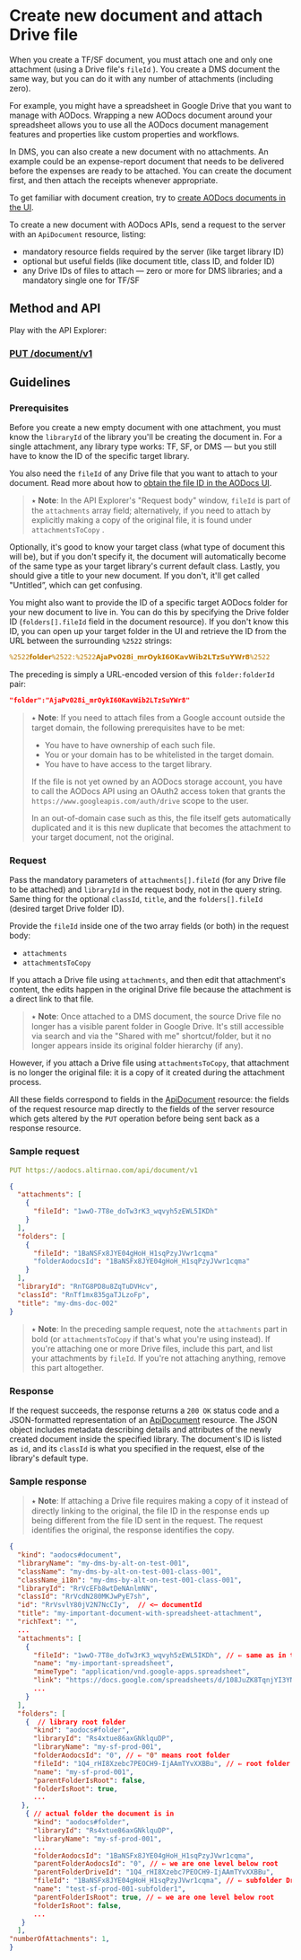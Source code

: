 # Create new document and attach Drive file

When you create a TF/SF document, you must attach one and only one attachment (using a Drive file's `fileId` ). You create a DMS document the same way, but you can do it with any number of attachments (including zero).

For example, you might have a spreadsheet in Google Drive that you want to manage with AODocs. Wrapping a new AODocs document around your spreadsheet allows you to use all the AODocs document management features and properties like custom properties and workflows.

In DMS, you can also create a new document with no attachments. An example could be an expense-report document that needs to be delivered before the expenses are ready to be attached. You can create the document first, and then attach the receipts whenever appropriate.

To get familiar with document creation, try to [create AODocs documents in the UI](https://support.aodocs.com/hc/en-us/articles/115005892403-Create-AODocs-documents).

To create a new document with AODocs APIs, send a request to the server with an `ApiDocument` resource, listing:

*   mandatory resource fields required by the server (like target library ID)
*   optional but useful fields (like document title, class ID, and folder ID)
*   any Drive IDs of files to attach — zero or more for DMS libraries; and a mandatory single one for TF/SF

## **Method and API**

Play with the API Explorer:

### [PUT /document/v1](/docs/aodocs-staging.altirnao.com/1/routes/document/v1/put)

## Guidelines

### Prerequisites

Before you create a new empty document with one attachment, you must know the `libraryId` of the library you'll be creating the document in. For a single attachment, any library type works: TF, SF, or DMS — but you still have to know the ID of the specific target library.

You also need the `fileId` of any Drive file that you want to attach to your document. Read more about how to [obtain the file ID in the AODocs UI](/docs/aodocs-staging.altirnao.com/1/c/Guides/30-Manage%20AODocs%20documents/20-Create,%20modify,%20delete%20documents/10-Create%20new%20documents%20with%20attachments/10-Create%20test%20Drive%20files%20and%20folders).

> ⭑   **Note**: In the API Explorer's "Request body" window, `fileId` is part of the `attachments` array field; alternatively, if you need to attach by explicitly making a copy of the original file, it is found under `attachmentsToCopy` .

Optionally, it's good to know your target class (what type of document this will be), but if you don't specify it, the document will automatically become of the same type as your target library's current default class. Lastly, you should give a title to your new document. If you don't, it'll get called "Untitled”, which can get confusing.

You might also want to provide the ID of a specific target AODocs folder for your new document to live in. You can do this by specifying the Drive folder ID (`folders[].fileId` field in the document resource). If you don't know this ID, you can open up your target folder in the UI and retrieve the ID from the URL between the surrounding `%2522` strings:

```yaml
%2522𝗳𝗼𝗹𝗱𝗲𝗿%2522:%2522𝗔𝗷𝗮𝗣𝘃𝟬𝟮𝟴𝗶_𝗺𝗿𝗢𝘆𝗸𝗜𝟲𝟬𝗞𝗮𝘃𝗪𝗶𝗯𝟮𝗟𝗧𝘇𝗦𝘂𝗬𝗪𝗿𝟴%2522
```

The preceding is simply a URL-encoded version of this `folder:folderId` pair:

```json
"folder":"AjaPv028i_mrOykI60KavWib2LTzSuYWr8"
```

> ⭑ **Note**: If you need to attach files from a Google account outside the target domain, the following prerequisites have to be met:
>
> *   You have to have ownership of each such file.
> *   You or your domain has to be whitelisted in the target domain.
> *   You have to have access to the target library.
>
> If the file is not yet owned by an AODocs storage account, you have to call the AODocs API using an OAuth2 access token that grants the `https://www.googleapis.com/auth/drive` scope to the user.
>
> In an out-of-domain case such as this, the file itself gets automatically duplicated and it is this new duplicate that becomes the attachment to your target document, not the original.

### Request

Pass the mandatory parameters of `attachments[].fileId` (for any Drive file to be attached) and `libraryId` in the request body, not in the query string. Same thing for the optional `classId`, `title`, and the `folders[].fileId` (desired target Drive folder ID).

Provide the `fileId` inside one of the two array fields (or both) in the request body:

*   `attachments`
*   `attachmentsToCopy`

If you attach a Drive file using `attachments`, and then edit that attachment's content, the edits happen in the original Drive file because the attachment is a direct link to that file.

> ⭑   **Note**: Once attached to a DMS document, the source Drive file no longer has a visible parent folder in Google Drive. It's still accessible via search and via the "Shared with me" shortcut/folder, but it no longer appears inside its original folder hierarchy (if any).

However, if you attach a Drive file using `attachmentsToCopy`, that attachment is no longer the original file: it is a copy of it created during the attachment process.

All these fields correspond to fields in the [ApiDocument](/docs/aodocs-staging.altirnao.com/1/types/ApiDocument) resource: the fields of the request resource map directly to the fields of the server resource which gets altered by the `PUT` operation before being sent back as a response resource.

### Sample request

```yaml
PUT https://aodocs.altirnao.com/api/document/v1
```

```json
{
  "attachments": [
    {
      "fileId": "1wwO-7T8e_doTw3rK3_wqvyh5zEWL5IKDh"
    }
  ],
  "folders": [
    {
      "fileId": "1BaNSFx8JYE04gHoH_H1sqPzyJVwr1cqma"
      "folderAodocsId": "1BaNSFx8JYE04gHoH_H1sqPzyJVwr1cqma"
    }
  ],
  "libraryId": "RnTG8PD8u8ZqTuDVHcv",
  "classId": "RnTf1mx835gaTJLzoFp",
  "title": "my-dms-doc-002"
}
```

> ⭑   **Note**: In the preceding sample request, note the `attachments` part in bold (or `attachmentsToCopy` if that's what you're using instead). If you're attaching one or more Drive files, include this part, and list your attachments by `fileId`. If you're not attaching anything, remove this part altogether.

### Response

If the request succeeds, the response returns a `200 OK` status code and a JSON-formatted representation of an [ApiDocument](/docs/aodocs-staging.altirnao.com/1/types/ApiDocument) resource. The JSON object includes metadata describing details and attributes of the newly created document inside the specified library. The document's ID is listed as `id`, and its `classId` is what you specified in the request, else of the library's default type.

### Sample response

> ⭑   **Note**: If attaching a Drive file requires making a copy of it instead of directly linking to the original, the file ID in the response ends up being different from the file ID sent in the request. The request identifies the original, the response identifies the copy.

```json
{
  "kind": "aodocs#document",
  "libraryName": "my-dms-by-alt-on-test-001",
  "className": "my-dms-by-alt-on-test-001-class-001",
  "className_i18n": "my-dms-by-alt-on-test-001-class-001",
  "libraryId": "RrVcEFb8wtDeNAnlmNN",
  "classId": "RrVcdN280MKJwPyE7sh",
  "id": "RrVsvlY80jV2N7NcCIy",  // <— documentId
  "title": "my-important-document-with-spreadsheet-attachment",
  "richText": "",
  ...
  "attachments": [
    {
      "fileId": "1wwO-7T8e_doTw3rK3_wqvyh5zEWL5IKDh", // ⇐ same as in the request, unlike with the ```attachmentsToCopy``` parameter
      "name": "my-important-spreadsheet",
      "mimeType": "application/vnd.google-apps.spreadsheet",
      "link": "https://docs.google.com/spreadsheets/d/108JuZK8TqnjYI3YND_GmiIc-tfoZVJ7IJzQrD8lfjNJc/edit?usp=drivesdk",
      ...
    }
  ],
  "folders": [
    {  // library root folder
      "kind": "aodocs#folder",
      "libraryId": "Rs4xtue86axGNklquDP",
      "libraryName": "my-sf-prod-001",
      "folderAodocsId": "0", // ⇐ "0" means root folder
      "fileId": "1Q4_rHI8Xzebc7PEOCH9-IjAAmTYvXXBBu", // ⇐ root folder Drive ID
      "name": "my-sf-prod-001",
      "parentFolderIsRoot": false,
      "folderIsRoot": true,
      ...
   },
    { // actual folder the document is in
      "kind": "aodocs#folder",
      "libraryId": "Rs4xtue86axGNklquDP",
      "libraryName": "my-sf-prod-001",
      ...
      "folderAodocsId": "1BaNSFx8JYE04gHoH_H1sqPzyJVwr1cqma",
      "parentFolderAodocsId": "0", // ⇐ we are one level below root
      "parentFolderDriveId": "1Q4_rHI8Xzebc7PEOCH9-IjAAmTYvXXBBu",
      "fileId": "1BaNSFx8JYE04gHoH_H1sqPzyJVwr1cqma", // ⇐ subfolder Drive ID
      "name": "test-sf-prod-001-subfolder1",
      "parentFolderIsRoot": true, // ⇐ we are one level below root
      "folderIsRoot": false,
      ...
   }
  ],
"numberOfAttachments": 1,
}
```
